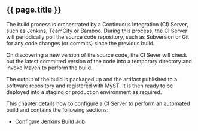 ## {{ page.title }}

The build process is orchestrated by a Continuous Integration (CI) Server, such as Jenkins, TeamCity or Bamboo. During this process, the CI Server will periodically poll the source code repository, such as Subversion or Git for any code changes (or commits) since the previous build. 

On discovering a new version of the source code, the CI Sever will check out the latest committed version of the code into a temporary directory and invoke Maven to perform the build. 

The output of the build is packaged up and the artifact published to a software repository and registered with MyST. It is then ready to be deployed into a staging or production environment as required.

This chapter details how to configure a CI Server to perform an automated build and contains the following sections:
* [Configure Jenkins Build Job](/build/ci/jenkins/README.md)









